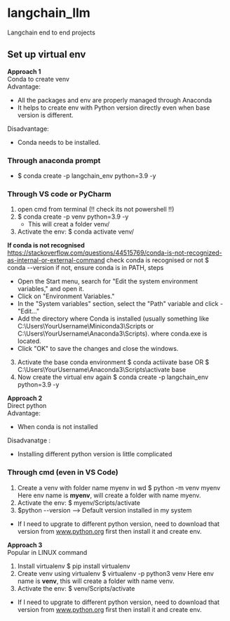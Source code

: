 # langchain_llm
Langchain end to end projects

## Set up virtual env

**Approach 1**  
Conda to create venv  
Advantage: 
- All the packages and env are properly managed through Anaconda
- It helps to create env with Python version directly even when base version is different.  

Disadvantage:  
- Conda needs to be installed.

### Through anaconda prompt
- $ conda create -p langchain_env  python=3.9 -y 

### Through VS code or PyCharm
1. open cmd from terminal (!! check its not powershell !!)
2. $ conda create -p venv  python=3.9 -y  
   - This will creat a folder venv/
3. Activate the env: $ conda activate venv/

**If conda is not recognised** 
https://stackoverflow.com/questions/44515769/conda-is-not-recognized-as-internal-or-external-command
check conda is recognised or not
    $ conda --version
    if not, ensure conda is in PATH, steps 
-   Open the Start menu, search for "Edit the system environment variables," and open it.
-   Click on "Environment Variables."
-   In the "System variables" section, select the "Path" variable and click -   "Edit..."
-   Add the directory where Conda is installed (usually something like C:\Users\YourUsername\Miniconda3\Scripts or C:\Users\YourUsername\Anaconda3\Scripts).
where conda.exe is located.
-   Click "OK" to save the changes and close the windows.
3. Activate the base conda environment
$ conda actiivate base
OR
$ C:\Users\YourUsername\Anaconda3\Scripts\activate base
4. Now create the virtual env again
$ conda create -p langchain_env  python=3.9 -y

**Approach 2**  
Direct python  
Advantage: 
- When conda is not installed  

Disadvanatge :  
- Installing different python version is little complicated

### Through cmd (even in VS Code)
1. Create a venv with folder name myenv in wd
  $ python -m venv myenv
   Here env name is **myenv**, will create a folder with name myenv.
2. Activate the env: $ myenv/Scripts/activate
3. $python --version --> Default version installed in my system
* If I need to upgrate to different python version, need to download that version from www.python.org first then install it and create env.

**Approach 3** <br />
Popular in LINUX command
1. Install virtualenv
  $ pip install virtualenv
2. Create venv using virtualenv
  $ virtualenv -p python3 venv
   Here env name is **venv**, this will create a folder with name venv.
3. Activate the env: $ venv/Scripts/activate
* If I need to upgrate to different python version, need to download that version from www.python.org first then install it and create env.
  
